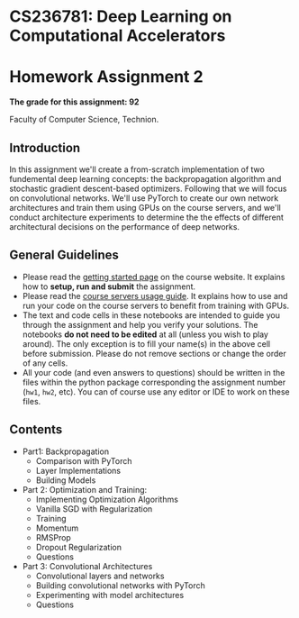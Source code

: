 # CS236781: Deep Learning on Computational Accelerators
# Homework Assignment 2

**The grade for this assignment: 92**

Faculty of Computer Science, Technion.

## Introduction

In this assignment we'll create a from-scratch implementation of two fundemental deep learning concepts: the backpropagation algorithm and stochastic gradient descent-based optimizers.
Following that we will focus on convolutional networks.
We'll use PyTorch to create our own network architectures and train them using GPUs on the course servers, and we'll conduct architecture experiments to determine the the effects of different architectural decisions on the performance of deep networks.

## General Guidelines

- Please read the [getting started page](https://vistalab-technion.github.io/cs236781/assignments/getting-started) on the course website. It explains how to **setup, run and submit** the assignment.
- Please read the [course servers usage guide](https://vistalab-technion.github.io/cs236781/assignments/hpc-servers). It explains how to use and run your code on the course servers to benefit from training with GPUs.
- The text and code cells in these notebooks are intended to guide you through the
  assignment and help you verify your solutions.
  The notebooks **do not need to be edited** at all (unless you wish to play around).
  The only exception is to fill your name(s) in the above cell before submission.
  Please do not remove sections or change the order of any cells.
- All your code (and even answers to questions) should be written in the files
  within the python package corresponding the assignment number (`hw1`, `hw2`, etc).
  You can of course use any editor or IDE to work on these files.

## Contents

- Part1: Backpropagation
    - Comparison with PyTorch
    - Layer Implementations
    - Building Models
- Part 2: Optimization and Training:
    - Implementing Optimization Algorithms
    - Vanilla SGD with Regularization
    - Training
    - Momentum
    - RMSProp
    - Dropout Regularization
    - Questions
- Part 3: Convolutional Architectures
    - Convolutional layers and networks
    - Building convolutional networks with PyTorch
    - Experimenting with model architectures
    - Questions
